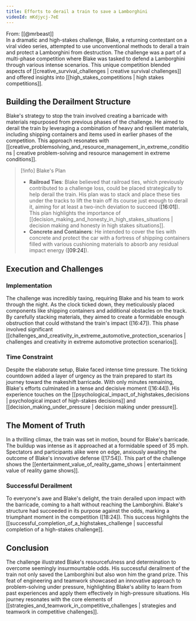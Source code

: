 ```yaml
---
title: Efforts to derail a train to save a Lamborghini
videoId: mKdjycj-7eE
---
```


From: [[@mrbeast]] <br/> 
In a dramatic and high-stakes challenge, Blake, a returning contestant on a viral video series, attempted to use unconventional methods to derail a train and protect a Lamborghini from destruction. The challenge was a part of a multi-phase competition where Blake was tasked to defend a Lamborghini through various intense scenarios. This unique competition blended aspects of [[creative_survival_challenges | creative survival challenges]] and offered insights into [[high_stakes_competitions | high stakes competitions]].

## Building the Derailment Structure

Blake's strategy to stop the train involved creating a barricade with materials repurposed from previous phases of the challenge. He aimed to derail the train by leveraging a combination of heavy and resilient materials, including shipping containers and items used in earlier phases of the competition. This approach resonates with [[creative_problemsolving_and_resource_management_in_extreme_conditions | creative problem-solving and resource management in extreme conditions]].

> [!info] Blake's Plan
>
> - **Railroad Ties**: Blake believed that railroad ties, which previously contributed to a challenge loss, could be placed strategically to help derail the train. His plan was to stack and place these ties under the tracks to lift the train off its course just enough to derail it, aiming for at least a two-inch deviation to succeed (<a class="yt-timestamp" data-t="16:01">[16:01]</a>). This plan highlights the importance of [[decision_making_and_honesty_in_high_stakes_situations | decision making and honesty in high stakes situations]].
> - **Concrete and Containers**: He intended to cover the ties with concrete and protect the car with a fortress of shipping containers filled with various cushioning materials to absorb any residual impact energy (<a class="yt-timestamp" data-t="09:24">[09:24]</a>).

## Execution and Challenges

### Implementation

The challenge was incredibly taxing, requiring Blake and his team to work through the night. As the clock ticked down, they meticulously placed components like shipping containers and additional obstacles on the track. By carefully stacking materials, they aimed to create a formidable enough obstruction that could withstand the train's impact (<a class="yt-timestamp" data-t="16:47">[16:47]</a>). This phase involved significant [[challenges_and_creativity_in_extreme_automotive_protection_scenarios | challenges and creativity in extreme automotive protection scenarios]].

### Time Constraint

Despite the elaborate setup, Blake faced intense time pressure. The ticking countdown added a layer of urgency as the train prepared to start its journey toward the makeshift barricade. With only minutes remaining, Blake's efforts culminated in a tense and decisive moment (<a class="yt-timestamp" data-t="16:44">[16:44]</a>). His experience touches on the [[psychological_impact_of_highstakes_decisions | psychological impact of high-stakes decisions]] and [[decision_making_under_pressure | decision making under pressure]].

## The Moment of Truth

In a thrilling climax, the train was set in motion, bound for Blake's barricade. The buildup was intense as it approached at a formidable speed of 35 mph. Spectators and participants alike were on edge, anxiously awaiting the outcome of Blake's innovative defense (<a class="yt-timestamp" data-t="17:54">[17:54]</a>). This part of the challenge shows the [[entertainment_value_of_reality_game_shows | entertainment value of reality game shows]].

### Successful Derailment

To everyone's awe and Blake's delight, the train derailed upon impact with the barricade, coming to a halt without reaching the Lamborghini. Blake's structure had succeeded in its purpose against the odds, marking a triumphant moment in the competition (<a class="yt-timestamp" data-t="18:24">[18:24]</a>). This success highlights the [[successful_completion_of_a_highstakes_challenge | successful completion of a high-stakes challenge]].

## Conclusion

The challenge illustrated Blake's resourcefulness and determination to overcome seemingly insurmountable odds. His successful derailment of the train not only saved the Lamborghini but also won him the grand prize. This feat of engineering and teamwork showcased an innovative approach to problem-solving under pressure, highlighting Blake's ability to learn from past experiences and apply them effectively in high-pressure situations. His journey resonates with the core elements of [[strategies_and_teamwork_in_competitive_challenges | strategies and teamwork in competitive challenges]].